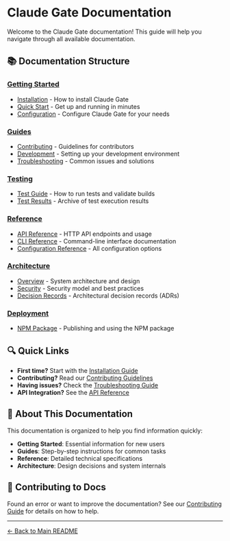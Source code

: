 # Claude Gate Documentation

Welcome to the Claude Gate documentation! This guide will help you navigate through all available documentation.

## 📚 Documentation Structure

### [Getting Started](./getting-started/)
- [Installation](./getting-started/installation.md) - How to install Claude Gate
- [Quick Start](./getting-started/quick-start.md) - Get up and running in minutes
- [Configuration](./getting-started/configuration.md) - Configure Claude Gate for your needs

### [Guides](./guides/)
- [Contributing](./guides/contributing.md) - Guidelines for contributors
- [Development](./guides/development.md) - Setting up your development environment
- [Troubleshooting](./guides/troubleshooting.md) - Common issues and solutions

### [Testing](./testing/)
- [Test Guide](./testing/test-guide.md) - How to run tests and validate builds
- [Test Results](./testing/test-results/) - Archive of test execution results

### [Reference](./reference/)
- [API Reference](./reference/api.md) - HTTP API endpoints and usage
- [CLI Reference](./reference/cli.md) - Command-line interface documentation
- [Configuration Reference](./reference/configuration.md) - All configuration options

### [Architecture](./architecture/)
- [Overview](./architecture/overview.md) - System architecture and design
- [Security](./architecture/security.md) - Security model and best practices
- [Decision Records](./architecture/decisions/) - Architectural decision records (ADRs)

### [Deployment](./deployment/)
- [NPM Package](./deployment/npm-package.md) - Publishing and using the NPM package

## 🔍 Quick Links

- **First time?** Start with the [Installation Guide](./getting-started/installation.md)
- **Contributing?** Read our [Contributing Guidelines](./guides/contributing.md)
- **Having issues?** Check the [Troubleshooting Guide](./guides/troubleshooting.md)
- **API Integration?** See the [API Reference](./reference/api.md)

## 📖 About This Documentation

This documentation is organized to help you find information quickly:

- **Getting Started**: Essential information for new users
- **Guides**: Step-by-step instructions for common tasks
- **Reference**: Detailed technical specifications
- **Architecture**: Design decisions and system internals

## 🤝 Contributing to Docs

Found an error or want to improve the documentation? See our [Contributing Guide](./guides/contributing.md) for details on how to help.

---

[← Back to Main README](../README.md)